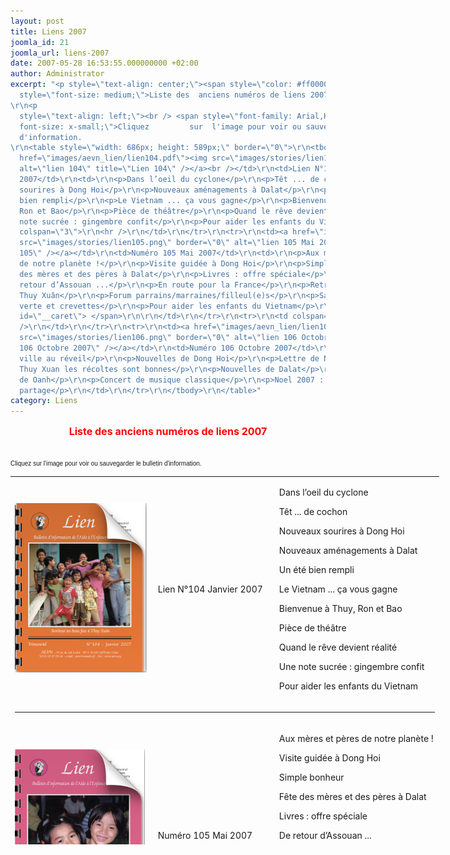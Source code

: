 ```yaml
---
layout: post
title: Liens 2007
joomla_id: 21
joomla_url: liens-2007
date: 2007-05-28 16:53:55.000000000 +02:00
author: Administrator
excerpt: "<p style=\"text-align: center;\"><span style=\"color: #ff0000;\"><strong><span
  style=\"font-size: medium;\">Liste des  anciens numéros de liens 2007<br /></span></strong>
\r\n<p
  style=\"text-align: left;\"><br /> <span style=\"font-family: Arial,Helvetica,sans-serif;
  font-size: x-small;\">Cliquez         sur  l'image pour voir ou sauvegarder le bulletin
  d'information. 
\r\n<table style=\"width: 686px; height: 589px;\" border=\"0\">\r\n<tbody>\r\n<tr>\r\n<td><a
  href=\"images/aevn_lien/lien104.pdf\"><img src=\"images/stories/lien104.png\" border=\"0\"
  alt=\"lien 104\" title=\"Lien 104\" /></a><br /></td>\r\n<td>Lien N°104 Janvier
  2007</td>\r\n<td>\r\n<p>Dans l’oeil du cyclone</p>\r\n<p>Têt ... de cochon</p>\r\n<p>Nouveaux
  sourires à Dong Hoi</p>\r\n<p>Nouveaux aménagements à Dalat</p>\r\n<p>Un été
  bien rempli</p>\r\n<p>Le Vietnam ... ça vous gagne</p>\r\n<p>Bienvenue à Thuy,
  Ron et Bao</p>\r\n<p>Pièce de théâtre</p>\r\n<p>Quand le rêve devient réalité</p>\r\n<p>Une
  note sucrée : gingembre confit</p>\r\n<p>Pour aider les enfants du Vietnam</p>\r\n\r\n\r\n</td>\r\n</tr>\r\n<tr>\r\n<td
  colspan=\"3\">\r\n<hr />\r\n</td>\r\n</tr>\r\n<tr>\r\n<td><a href=\"images/aevn_lien/lien105.pdf\"><img
  src=\"images/stories/lien105.png\" border=\"0\" alt=\"lien 105 Mai 2007\" title=\"Lien
  105\" /></a></td>\r\n<td>Numéro 105 Mai 2007</td>\r\n<td>\r\n<p>Aux mères et pères
  de notre planète !</p>\r\n<p>Visite guidée à Dong Hoi</p>\r\n<p>Simple bonheur</p>\r\n<p>Fête
  des mères et des pères à Dalat</p>\r\n<p>Livres : offre spéciale</p>\r\n<p>De
  retour d’Assouan ...</p>\r\n<p>En route pour la France</p>\r\n<p>Retrouvailles à
  Thuy Xuân</p>\r\n<p>Forum parrains/marraines/filleul(e)s</p>\r\n<p>Salade de papaye
  verte et crevettes</p>\r\n<p>Pour aider les enfants du Vietnam</p>\r\n\r\n<span
  id=\"__caret\"> </span>\r\n\r\n</td>\r\n</tr>\r\n<tr>\r\n<td colspan=\"3\">\r\n<hr
  />\r\n</td>\r\n</tr>\r\n<tr>\r\n<td><a href=\"images/aevn_lien/lien106.pdf\"><img
  src=\"images/stories/lien106.png\" border=\"0\" alt=\"lien 106 Octobre 2007\" title=\"lien
  106 Octobre 2007\" /></a></td>\r\n<td>Numéro 106 Octobre 2007</td>\r\n<td>\r\n<p>Une
  ville au réveil</p>\r\n<p>Nouvelles de Dong Hoi</p>\r\n<p>Lettre de Nhat</p>\r\n<p>A
  Thuy Xuan les récoltes sont bonnes</p>\r\n<p>Nouvelles de Dalat</p>\r\n<p>Mariage
  de Oanh</p>\r\n<p>Concert de musique classique</p>\r\n<p>Noel 2007 : Campagne de
  partage</p>\r\n</td>\r\n</tr>\r\n</tbody>\r\n</table>"
category: Liens
---
```

<p style="text-align: center;"><span style="color: #ff0000;"><strong><span style="font-size: medium;">Liste des  anciens numéros de liens 2007<br /></span></strong>

<p style="text-align: left;"><br /> <span style="font-family: Arial,Helvetica,sans-serif; font-size: x-small;">Cliquez         sur  l'image pour voir ou sauvegarder le bulletin d'information. 

<table style="width: 686px; height: 589px;" border="0">
<tbody>
<tr>
<td><a href="/assets/images/aevn_lien/lien104.pdf"><img src="/assets/images/stories/lien104.png" border="0" alt="lien 104" title="Lien 104" /></a><br /></td>
<td>Lien N°104 Janvier 2007</td>
<td>
<p>Dans l’oeil du cyclone</p>
<p>Têt ... de cochon</p>
<p>Nouveaux sourires à Dong Hoi</p>
<p>Nouveaux aménagements à Dalat</p>
<p>Un été bien rempli</p>
<p>Le Vietnam ... ça vous gagne</p>
<p>Bienvenue à Thuy, Ron et Bao</p>
<p>Pièce de théâtre</p>
<p>Quand le rêve devient réalité</p>
<p>Une note sucrée : gingembre confit</p>
<p>Pour aider les enfants du Vietnam</p>


</td>
</tr>
<tr>
<td colspan="3">
<hr />
</td>
</tr>
<tr>
<td><a href="/assets/images/aevn_lien/lien105.pdf"><img src="/assets/images/stories/lien105.png" border="0" alt="lien 105 Mai 2007" title="Lien 105" /></a></td>
<td>Numéro 105 Mai 2007</td>
<td>
<p>Aux mères et pères de notre planète !</p>
<p>Visite guidée à Dong Hoi</p>
<p>Simple bonheur</p>
<p>Fête des mères et des pères à Dalat</p>
<p>Livres : offre spéciale</p>
<p>De retour d’Assouan ...</p>
<p>En route pour la France</p>
<p>Retrouvailles à Thuy Xuân</p>
<p>Forum parrains/marraines/filleul(e)s</p>
<p>Salade de papaye verte et crevettes</p>
<p>Pour aider les enfants du Vietnam</p>

<span id="__caret"> </span>

</td>
</tr>
<tr>
<td colspan="3">
<hr />
</td>
</tr>
<tr>
<td><a href="/assets/images/aevn_lien/lien106.pdf"><img src="/assets/images/stories/lien106.png" border="0" alt="lien 106 Octobre 2007" title="lien 106 Octobre 2007" /></a></td>
<td>Numéro 106 Octobre 2007</td>
<td>
<p>Une ville au réveil</p>
<p>Nouvelles de Dong Hoi</p>
<p>Lettre de Nhat</p>
<p>A Thuy Xuan les récoltes sont bonnes</p>
<p>Nouvelles de Dalat</p>
<p>Mariage de Oanh</p>
<p>Concert de musique classique</p>
<p>Noel 2007 : Campagne de partage</p>
</td>
</tr>
</tbody>
</table>

